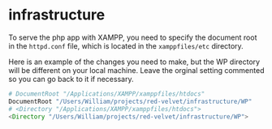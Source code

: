 # infrastructure

To serve the php app with XAMPP, you need to specify the document root in the `httpd.conf` file, which is located in the `xamppfiles/etc` directory.

Here is an example of the changes you need to make, but the WP directory will be different on your local machine. Leave the orginal setting commented so you can go back to it if necessary.

```php
# DocumentRoot "/Applications/XAMPP/xamppfiles/htdocs"
DocumentRoot "/Users/William/projects/red-velvet/infrastructure/WP"
# <Directory "/Applications/XAMPP/xamppfiles/htdocs">
<Directory "/Users/William/projects/red-velvet/infrastructure/WP">
```
